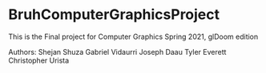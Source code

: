 # BruhComputerGraphicsProject

This is the Final project for Computer Graphics Spring 2021, glDoom edition

Authors:
Shejan Shuza
Gabriel Vidaurri
Joseph Daau
Tyler Everett
Christopher Urista
